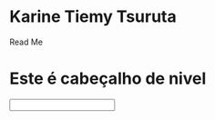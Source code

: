 # Karine Tiemy Tsuruta
Read Me
<h1>Este é cabeçalho de nivel </h1>
<input type = "karinetiemy@hotmail">
